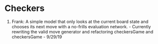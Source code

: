 # Checkers


1. Frank: A simple model that only looks at the current board state and chooses its next move with a no-frills evaluation network. - Currently rewriting the valid move generator and refactoring checkersGame and checkersGame - 9/29/19
